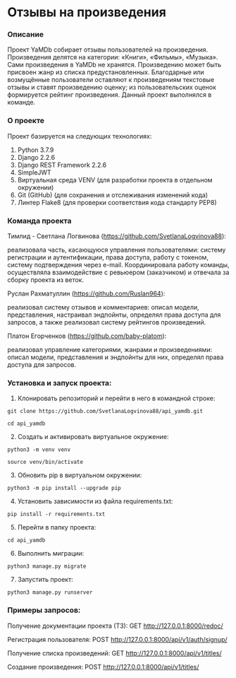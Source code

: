 # Отзывы на произведения

### Описание
Проект YaMDb собирает отзывы пользователей на произведения. 
Произведения делятся на категории: «Книги», «Фильмы», «Музыка». Сами произведения в YaMDb не хранятся. Произведению может быть присвоен жанр  из списка предустановленных.
Благодарные или возмущённые пользователи оставляют к произведениям текстовые отзывы и ставят произведению оценку; из пользовательских оценок формируется рейтинг произведения.
Данный проект выполнялся в команде.

### О проекте
Проект базируется на следующих технологиях:
1. Python 3.7.9
2. Django 2.2.6
3. Django REST Framework 2.2.6
4. SimpleJWT
5. Виртуальная среда VENV (для разработки проекта в отдельном окружении)
6. Git (GitHub) (для сохранения и отслеживания изменений кода)
7. Линтер Flake8 (для проверки соответствия кода стандарту PEP8)

### Команда проекта
Тимлид - Светлана Логвинова (https://github.com/SvetlanaLogvinova88):

реализовала часть, касающуюся управления пользователями: систему регистрации и аутентификации, права доступа, работу с токеном, систему подтверждения через e-mail. Координировала работу команды, осуществляла взаимодействие с ревьюером (заказчиком) и отвечала за сборку проекта из веток.

Руслан Рахматуллин (https://github.com/Ruslan964):

реализовал систему отзывов и комментариев: описал модели, представления, настраивал эндпойнты, определял права доступа для запросов, а также реализовал систему рейтингов произведений.

Платон Егорченков (https://github.com/baby-platom):

реализовал управление категориями, жанрами и произведениями: описал модели, представления и эндпойнты для них, определял права доступа для запросов.

### Установка и запуск проекта:
1. Клонировать репозиторий и перейти в него в командной строке:
```
git clone https://github.com/SvetlanaLogvinova88/api_yamdb.git
```
```
cd api_yamdb
```

2. Cоздать и активировать виртуальное окружение:
```
python3 -m venv venv
```
```
source venv/bin/activate
```

3. Обновить pip в виртуальном окружении:
```
python3 -m pip install --upgrade pip
```

4. Установить зависимости из файла requirements.txt:
```
pip install -r requirements.txt
```

5. Перейти в папку проекта:
```
cd api_yamdb
```

6. Выполнить миграции:
```
python3 manage.py migrate
```

7. Запустить проект:
```
python3 manage.py runserver
```

### Примеры запросов:

Получение документации проекта (ТЗ):
GET http://127.0.0.1:8000/redoc/

Регистрация пользователя:
POST http://127.0.0.1:8000/api/v1/auth/signup/

Получение списка произведений:
GET http://127.0.0.1:8000/api/v1/titles/

Создание произведения:
POST http://127.0.0.1:8000/api/v1/titles/

